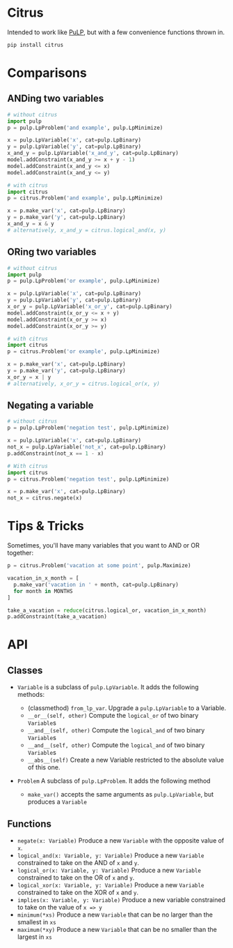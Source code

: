 # Citrus

Intended to work like [PuLP](https://github.com/coin-or/pulp), but with a few convenience functions thrown in.

```bash
pip install citrus
```

# Comparisons

## ANDing two variables

```python
# without citrus
import pulp
p = pulp.LpProblem('and example', pulp.LpMinimize)

x = pulp.LpVariable('x', cat=pulp.LpBinary)
y = pulp.LpVariable('y', cat=pulp.LpBinary)
x_and_y = pulp.LpVariable('x_and_y', cat=pulp.LpBinary)
model.addConstraint(x_and_y >= x + y - 1)
model.addConstraint(x_and_y <= x)
model.addConstraint(x_and_y <= y)
```

```python
# with citrus
import citrus
p = citrus.Problem('and example', pulp.LpMinimize)

x = p.make_var('x', cat=pulp.LpBinary)
y = p.make_var('y', cat=pulp.LpBinary)
x_and_y = x & y
# alternatively, x_and_y = citrus.logical_and(x, y)
```

## ORing two variables

```python
# without citrus
import pulp
p = pulp.LpProblem('or example', pulp.LpMinimize)

x = pulp.LpVariable('x', cat=pulp.LpBinary)
y = pulp.LpVariable('y', cat=pulp.LpBinary)
x_or_y = pulp.LpVariable('x_or_y', cat=pulp.LpBinary)
model.addConstraint(x_or_y <= x + y)
model.addConstraint(x_or_y >= x)
model.addConstraint(x_or_y >= y)
```

```python
# with citrus
import citrus
p = citrus.Problem('or example', pulp.LpMinimize)

x = p.make_var('x', cat=pulp.LpBinary)
y = p.make_var('y', cat=pulp.LpBinary)
x_or_y = x | y
# alternatively, x_or_y = citrus.logical_or(x, y)
```

## Negating a variable

```python
# without citrus
p = pulp.LpProblem('negation test', pulp.LpMinimize)

x = pulp.LpVariable('x', cat=pulp.LpBinary)
not_x = pulp.LpVariable('not_x', cat=pulp.LpBinary)
p.addConstraint(not_x == 1 - x)
```

```python
# With citrus
import citrus
p = citrus.Problem('negation test', pulp.LpMinimize)

x = p.make_var('x', cat=pulp.LpBinary)
not_x = citrus.negate(x)
```

# Tips & Tricks

Sometimes, you'll have many variables that you want to AND or OR together:

```python
p = citrus.Problem('vacation at some point', pulp.Maximize)

vacation_in_x_month = [
  p.make_var('vacation in ' + month, cat=pulp.LpBinary)
  for month in MONTHS
]

take_a_vacation = reduce(citrus.logical_or, vacation_in_x_month)
p.addConstraint(take_a_vacation)
```

# API

## Classes

- `Variable` is a subclass of `pulp.LpVariable`. It adds the following methods:

  - (classmethod) `from_lp_var`. Upgrade a `pulp.LpVariable` to a Variable.
  - `__or__(self, other)` Compute the `logical_or` of two binary `Variable`s
  - `__and__(self, other)` Compute the `logical_and` of two binary `Variable`s
  - `__and__(self, other)` Compute the `logical_and` of two binary `Variable`s
  - `__abs__(self)` Create a new Variable restricted to the absolute value of this one.

- `Problem` A subclass of `pulp.LpProblem`. It adds the following method
  - `make_var()` accepts the same arguments as `pulp.LpVariable`, but produces a `Variable`

## Functions

- `negate(x: Variable)` Produce a new `Variable` with the opposite value of `x`.
- `logical_and(x: Variable, y: Variable)` Produce a new `Variable` constrained to take on the AND of `x` and `y`.
- `logical_or(x: Variable, y: Variable)` Produce a new `Variable` constrained to take on the OR of `x` and `y`.
- `logical_xor(x: Variable, y: Variable)` Produce a new `Variable` constrained to take on the XOR of `x` and `y`.
- `implies(x: Variable, y: Variable)` Produce a new variable constrained to take on the value of `x => y`
- `minimum(*xs)` Produce a new `Variable` that can be no larger than the smallest in `xs`
- `maximum(*xy)` Produce a new `Variable` that can be no smaller than the largest in `xs`
